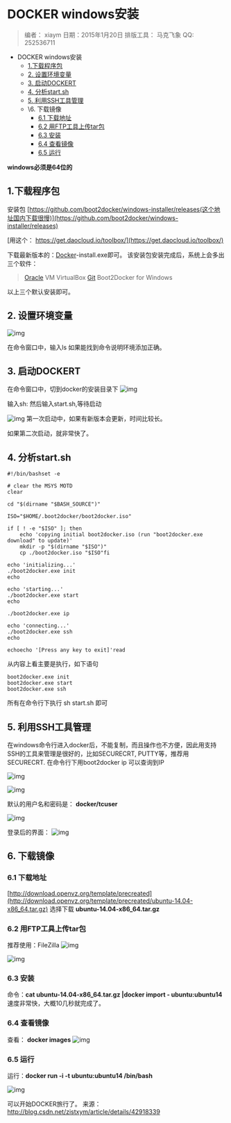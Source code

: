 # DOCKER windows安装

> 编者： xiaym 
> 日期：2015年1月20日 
> 排版工具： 马克飞象 
> QQ: 252536711

- DOCKER windows安装
  - [1.下载程序包]()
  - [2. 设置环境变量]()
  - [3. 启动DOCKERT]()
  - [4. 分析start.sh]()
  - [5. 利用SSH工具管理]()
  - \6. 下载镜像
    - [6.1 下载地址]()
    - [6.2 用FTP工具上传tar包]()
    - [6.3 安装]()
    - [6.4 查看镜像]()
    - [6.5 运行]()

**windows必须是64位的**

## 1.下载程序包

安装包 [https://github.com/boot2docker/windows-installer/releases(这个地址国内下载很慢)](https://github.com/boot2docker/windows-installer/releases)

[用这个： https://get.daocloud.io/toolbox/](https://get.daocloud.io/toolbox/)

下载最新版本的：[Docker](http://lib.csdn.net/base/docker)-install.exe即可。 
该安装包安装完成后，系统上会多出三个软件：

> [Oracle](http://lib.csdn.net/base/oracle) VM VirtualBox 
> [Git](http://lib.csdn.net/base/git) 
> Boot2Docker for Windows

以上三个默认安装即可。

## 2. 设置环境变量

 ![img](image-201710201710/0.46293475979614573.png)

在命令窗口中，输入ls 如果能找到命令说明环境添加正确。

## 3. 启动DOCKERT

在命令窗口中，切到docker的安装目录下 
![img](image-201710201710/0.4968286902059915.png)

输入sh: 
然后输入start.sh,等待启动 

![img](image-201710201710/0.7865216721759309.png)
第一次启动中，如果有新版本会更新，时间比较长。

如果第二次启动，就非常快了。 

## 4. 分析start.sh

```
#!/bin/bashset -e

# clear the MSYS MOTD
clear

cd "$(dirname "$BASH_SOURCE")"

ISO="$HOME/.boot2docker/boot2docker.iso"

if [ ! -e "$ISO" ]; then
    echo 'copying initial boot2docker.iso (run "boot2docker.exe download" to update)'
    mkdir -p "$(dirname "$ISO")"
    cp ./boot2docker.iso "$ISO"fi

echo 'initializing...'
./boot2docker.exe init
echo

echo 'starting...'
./boot2docker.exe start
echo

./boot2docker.exe ip

echo 'connecting...'
./boot2docker.exe ssh
echo

echoecho '[Press any key to exit]'read
```

从内容上看主要是执行，如下语句

```
boot2docker.exe init
boot2docker.exe start
boot2docker.exe ssh
```

所有在命令行下执行 sh start.sh 即可

## 5. 利用SSH工具管理

在windows命令行进入docker后，不能复制，而且操作也不方便，因此用支持SSH的工具来管理是很好的，比如SECURECRT, PUTTY等，推荐用SECURECRT. 
在命令行下用boot2docker ip 可以查询到IP

![img](image-201710201710/0.6754893995078906.png)

![img](image-201710201710/0.8487780541901433.png)

默认的用户名和密码是： **docker/tcuser**

![img](image-201710201710/0.07951107814210201.png)

登录后的界面： 
![img](image-201710201710/0.10097547764720893.png)

## 6. 下载镜像

### 6.1 下载地址

[http://download.openvz.org/template/precreated](http://download.openvz.org/template/precreated/ubuntu-14.04-x86_64.tar.gz) 
选择下载 **ubuntu-14.04-x86_64.tar.gz**

### 6.2 用FTP工具上传tar包

推荐使用：FileZilla 
![img](image-201710201710/0.760966486815829.png)

![img](image-201710201710/0.4497517820992656.png)

### 6.3 安装

命令：**cat ubuntu-14.04-x86_64.tar.gz |docker import - ubuntu:ubuntu14** 
速度非常快，大概10几秒就完成了。

### 6.4 查看镜像

查看： **docker images** 
![img](image-201710201710/0.23044231736307674.png)

### 6.5 运行

运行：**docker run -i -t ubuntu:ubuntu14 /bin/bash**

![img](image-201710201710/0.37397820841605856.png)

可以开始DOCKER旅行了。
来源： <http://blog.csdn.net/zistxym/article/details/42918339>